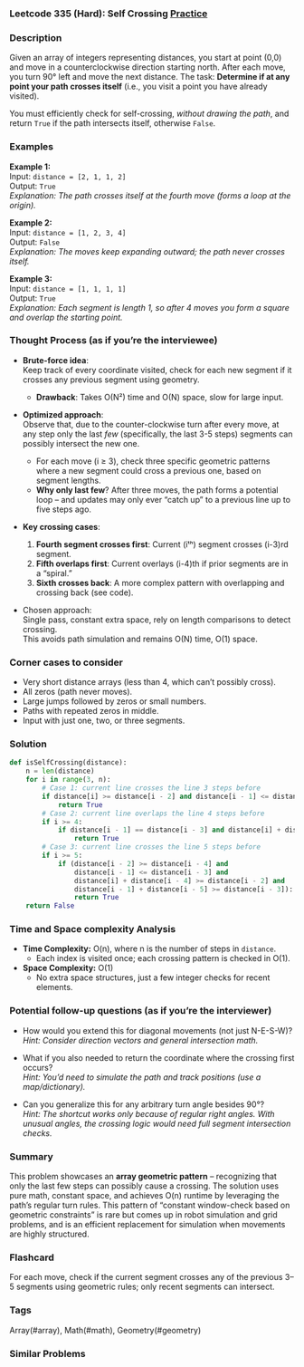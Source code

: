 ### Leetcode 335 (Hard): Self Crossing [Practice](https://leetcode.com/problems/self-crossing)

### Description  
Given an array of integers representing distances, you start at point (0,0) and move in a counterclockwise direction starting north. After each move, you turn 90° left and move the next distance. The task: **Determine if at any point your path crosses itself** (i.e., you visit a point you have already visited).

You must efficiently check for self-crossing, *without drawing the path*, and return `True` if the path intersects itself, otherwise `False`.


### Examples  

**Example 1:**  
Input: `distance = [2, 1, 1, 2]`  
Output: `True`  
*Explanation: The path crosses itself at the fourth move (forms a loop at the origin).*

**Example 2:**  
Input: `distance = [1, 2, 3, 4]`  
Output: `False`  
*Explanation: The moves keep expanding outward; the path never crosses itself.*

**Example 3:**  
Input: `distance = [1, 1, 1, 1]`  
Output: `True`  
*Explanation: Each segment is length 1, so after 4 moves you form a square and overlap the starting point.*


### Thought Process (as if you’re the interviewee)  

- **Brute-force idea**:  
  Keep track of every coordinate visited, check for each new segment if it crosses any previous segment using geometry.  
  - **Drawback**: Takes O(N²) time and O(N) space, slow for large input.

- **Optimized approach**:  
  Observe that, due to the counter-clockwise turn after every move, at any step only the last *few* (specifically, the last 3-5 steps) segments can possibly intersect the new one.  
  - For each move (i ≥ 3), check three specific geometric patterns where a new segment could cross a previous one, based on segment lengths.
  - **Why only last few**? After three moves, the path forms a potential loop – and updates may only ever “catch up” to a previous line up to five steps ago.

- **Key crossing cases**:  
  1. **Fourth segment crosses first**: Current (iᵗʰ) segment crosses (i-3)rd segment.
  2. **Fifth overlaps first**: Current overlays (i-4)th if prior segments are in a “spiral.”
  3. **Sixth crosses back**: A more complex pattern with overlapping and crossing back (see code).

- Chosen approach:  
  Single pass, constant extra space, rely on length comparisons to detect crossing.  
  This avoids path simulation and remains O(N) time, O(1) space.


### Corner cases to consider  
- Very short distance arrays (less than 4, which can’t possibly cross).
- All zeros (path never moves).
- Large jumps followed by zeros or small numbers.
- Paths with repeated zeros in middle.
- Input with just one, two, or three segments.


### Solution

```python
def isSelfCrossing(distance):
    n = len(distance)
    for i in range(3, n):
        # Case 1: current line crosses the line 3 steps before
        if distance[i] >= distance[i - 2] and distance[i - 1] <= distance[i - 3]:
            return True
        # Case 2: current line overlaps the line 4 steps before
        if i >= 4:
            if distance[i - 1] == distance[i - 3] and distance[i] + distance[i - 4] >= distance[i - 2]:
                return True
        # Case 3: current line crosses the line 5 steps before
        if i >= 5:
            if (distance[i - 2] >= distance[i - 4] and
                distance[i - 1] <= distance[i - 3] and
                distance[i] + distance[i - 4] >= distance[i - 2] and
                distance[i - 1] + distance[i - 5] >= distance[i - 3]):
                return True
    return False
```


### Time and Space complexity Analysis  

- **Time Complexity:** O(n), where n is the number of steps in `distance`.  
  - Each index is visited once; each crossing pattern is checked in O(1).
- **Space Complexity:** O(1)  
  - No extra space structures, just a few integer checks for recent elements.


### Potential follow-up questions (as if you’re the interviewer)  

- How would you extend this for diagonal movements (not just N-E-S-W)?  
  *Hint: Consider direction vectors and general intersection math.*

- What if you also needed to return the coordinate where the crossing first occurs?  
  *Hint: You’d need to simulate the path and track positions (use a map/dictionary).*

- Can you generalize this for any arbitrary turn angle besides 90°?  
  *Hint: The shortcut works only because of regular right angles. With unusual angles, the crossing logic would need full segment intersection checks.*


### Summary
This problem showcases an **array geometric pattern** – recognizing that only the last few steps can possibly cause a crossing. The solution uses pure math, constant space, and achieves O(n) runtime by leveraging the path’s regular turn rules. This pattern of “constant window-check based on geometric constraints” is rare but comes up in robot simulation and grid problems, and is an efficient replacement for simulation when movements are highly structured.


### Flashcard
For each move, check if the current segment crosses any of the previous 3–5 segments using geometric rules; only recent segments can intersect.

### Tags
Array(#array), Math(#math), Geometry(#geometry)

### Similar Problems
